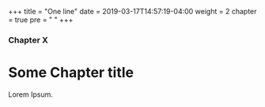 +++
title = "One line"
date = 2019-03-17T14:57:19-04:00
weight = 2
chapter = true
pre = "<i class='fas fa-pen'></i> "
+++

### Chapter X

# Some Chapter title

Lorem Ipsum.